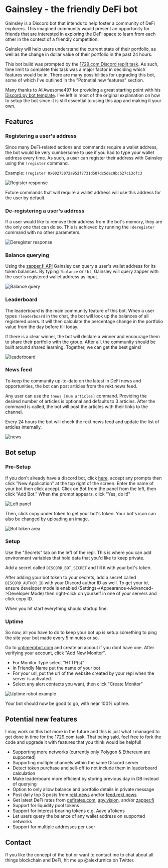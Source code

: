 # Gainsley - the friendly DeFi bot

Gainsley is a Discord bot that intends to help foster a community of DeFi explorers. This imagined community would present an opportunity for friends that are interested in exploring the DeFi space to learn from each other in the context of a friendly competition.

Gainsley will help users understand the current state of their portfolio, as well as the change in dollar value of their portfolio in the past 24 hours.

This bot build was prompted by the [1729.com Discord replit task](https://1729.com/replit-discord). As such, time limit to complete this task was a major factor in deciding which features would be in. There are many possibilities for upgrading this bot, some of which I've outlined in the "Potnetial new features" section.

Many thanks to AllAwesome497 for providing a great starting point with his [Discord.py bot template](https://replit.com/@templates/Discordpy-bot-template-with-commands-extension). I've left in most of the original explanation on how to setup the bot since it is still essential to using this app and making it your own.

## Features

### Registering a user's address

Since many DeFi-related actions and commands require a wallet address, the bot would be very cumbersome to use if you had to type your wallet address every time. As such, a user can register their address with Gainsley using the `!register` command. 

Example: `!register 0x00275072a952f7731d507dc5dec9bcb27c13cfc3`

![Register response](https://imgur.com/KLAMrmy.png)

Future commands that will require a wallet address will use this address for the user by default.

### De-registering a user's address

If a user would like to remove their address from the bot's memory, they are the only one that can do so. This is achieved by running the `!deregister` command with no other parameters.

![Deregister response](https://imgur.com/0sUBFcx.png)

### Balance querying

Using the [zapper.fi API](https://docs.zapper.fi/zapper-api/api-getting-started) Gainsley can query a user's wallet address for its token balances. By typing `!balance` or `!bl`, Gainsley will query zapper with the user's registered wallet address as input.

![Balance query](https://imgur.com/tIED007.png)

### Leaderboard

The leaderboard is the main community feature of this bot. When a user types `!leaderboard` in the chat, the bot will look up the balances of all registered users. It will then calculate the percentage change in the portfolio value from the day before till today.

If there is a clear winner, the bot will declare a winner and encourage them to share their portfolio with the group. After all, the community should be built around shared learning. Together, we can get the best gains!

![leaderboard](https://imgur.com/eA3bRhX.png)

### News feed

To keep the community up-to-date on the latest in DeFi news and opportunities, the bot can post articles from the rekt.news feed.

Any user can use the `!news [num articles]` command. Providing the desired number of articles is optional and defaults to 3 articles. After the command is called, the bot will post the articles with their links to the channel.

Every 24 hours the bot will check the rekt news feed and update the list of articles internally.

![news](https://imgur.com/uJV5rHo.png)

## Bot setup
### Pre-Setup

If you don't already have a discord bot, click [here](https://discordapp.com/developers/), accept any prompts then click "New Application" at the top right of the screen.  Enter the name of your bot then click accept.  Click on Bot from the panel from the left, then click "Add Bot."  When the prompt appears, click "Yes, do it!" 

![Left panel](https://i.imgur.com/hECJYWK.png)

Then, click copy under token to get your bot's token. Your bot's icon can also be changed by uploading an image.

![Bot token area](https://i.imgur.com/da0ktMC.png)

### Setup

Use the "Secrets" tab on the left of the repl. This is where you can add environment variables that hold data that you'd like to keep private. 

Add a secret called `DISCORD_BOT_SECRET` and fill it with your bot's token.

After adding your bot token to your secrets, add a secret called `DISCORD_AUTHOR_ID` with your Discord author ID as well. To get your id, ensure developer mode is enabled (Settings->Appearance->Advanced->Developer Mode) then right-click on yourself in one of your servers and click copy ID.

When you hit start everything should startup fine.

### Uptime

So now, all you have to do to keep your bot up is setup something to ping the site your bot made every 5 minutes or so.

Go to [uptimerobot.com](https://uptimerobot.com/) and create an accout if you dont have one.  After verifying your account, click "Add New Monitor".

+ For Monitor Type select "HTTP(s)"
+ In Friendly Name put the name of your bot
+ For your url, put the url of the website created by your repl when the server is activated.
+ Select any alert contacts you want, then click "Create Monitor" 

![Uptime robot example](https://i.imgur.com/Qd9LXEy.png)

Your bot should now be good to go, with near 100% uptime.

## Potential new features

I may work on this bot more in the future and this is just what I managed to get done in time for the 1729.com task. That being said, feel free to fork the code and upgrade it with features that you think would be helpful!

- Supporting more networks (currently only Polygon & Ethereum are supported)
- Supporting multiple channels within the same Discord server
- Detect token purchase and sell-off to not include them in leaderboard calculation
- Make leaderboard more efficient by storing previous day in DB instead of querying
- Option to only allow balance and portfolio details in private message
- Post daily top 3 posts from [rekt.news](rekt.news) and/or [feed.rekt.news](feed.rekt.news)
- Get latest DeFi rates from [defirates.com](defirates.com), [apy.vision](apy.vision), and/or [zapper.fi](zapper.fi)
- Support for liquidity pool tokens
- Support for interest-bearing tokens e.g. Aave aTokens
- Let users query the balance of any wallet address on supported networks
- Support for multiple addresses per user

## Contact

If you like the concept of the bot or want to contact me to chat about all things blockchain and DeFi, hit me up @alexfurnica on Twitter.